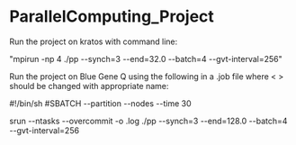 # ParallelComputing_Project

Run the project on kratos with command line:

  "mpirun -np 4 ./pp --synch=3 --end=32.0 --batch=4 --gvt-interval=256"
  
Run the project on Blue Gene Q using the following in a <filename>.job file where < > 
should be changed with appropriate name:
  
#!/bin/sh
#SBATCH --partition <partition name> --nodes <num of nodes>  --time 30
  
srun --ntasks <num of tasks> --overcommit -o <outFile>.log ./pp --synch=3 --end=128.0 --batch=4 --gvt-interval=256
